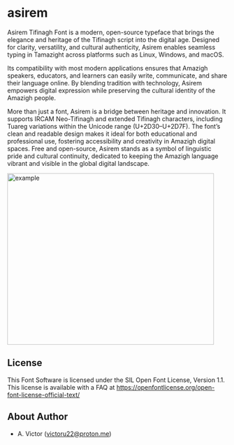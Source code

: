 # asirem

Asirem Tifinagh Font is a modern, open-source typeface that brings the elegance and heritage of the Tifinagh script into the digital age. Designed for clarity, versatility, and cultural authenticity, Asirem enables seamless typing in Tamazight across platforms such as Linux, Windows, and macOS. 

Its compatibility with most modern applications ensures that Amazigh speakers, educators, and learners can easily write, communicate, and share their language online. By blending tradition with technology, Asirem empowers digital expression while preserving the cultural identity of the Amazigh people.

More than just a font, Asirem is a bridge between heritage and innovation. It supports IRCAM Neo-Tifinagh and extended Tifinagh characters, including Tuareg variations within the Unicode range (U+2D30–U+2D7F). The font’s clean and readable design makes it ideal for both educational and professional use, fostering accessibility and creativity in Amazigh digital spaces. Free and open-source, Asirem stands as a symbol of linguistic pride and cultural continuity, dedicated to keeping the Amazigh language vibrant and visible in the global digital landscape.

<img width="473" height="392" alt="example" src="https://github.com/user-attachments/assets/d8672e68-608a-4044-9030-7735626a317d" />


## License

This Font Software is licensed under the SIL Open Font License, Version 1.1.
This license is available with a FAQ at
https://openfontlicense.org/open-font-license-official-text/

## About Author

- A. Victor (victoru22@proton.me)

